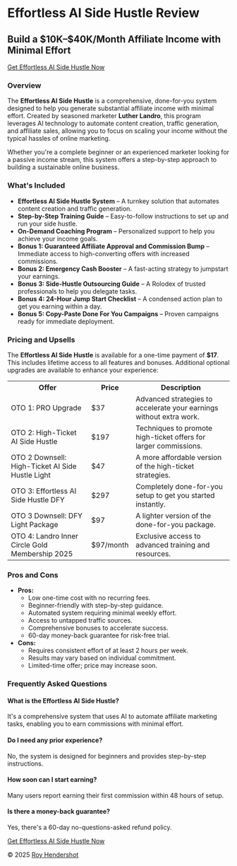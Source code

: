 <!DOCTYPE html>
<html lang="en">
<head>
  <meta charset="UTF-8">
  <meta name="viewport" content="width=device-width, initial-scale=1">
  <title>Effortless AI Side Hustle Review</title>
  <meta name="description" content="Discover how the Effortless AI Side Hustle can help you build a $10K–$40K/month affiliate income with minimal effort. Read our detailed review to learn more.">
  <meta name="keywords" content="Effortless AI Side Hustle Review, AI Side Hustle, affiliate marketing, passive income, Luther Landro, make money online, AI tools, side hustle">
</head>
<body>

  <h1>Effortless AI Side Hustle Review</h1>
  <h2>Build a $10K–$40K/Month Affiliate Income with Minimal Effort</h2>

  <a href="https://royhendershot.com/effortless-ai-side-hustle/" class="button">Get Effortless AI Side Hustle Now</a>

  <div class="section">
    <h3>Overview</h3>
    <p>The <strong>Effortless AI Side Hustle</strong> is a comprehensive, done-for-you system designed to help you generate substantial affiliate income with minimal effort. Created by seasoned marketer <strong>Luther Landro</strong>, this program leverages AI technology to automate content creation, traffic generation, and affiliate sales, allowing you to focus on scaling your income without the typical hassles of online marketing.</p>
    <p>Whether you're a complete beginner or an experienced marketer looking for a passive income stream, this system offers a step-by-step approach to building a sustainable online business.</p>
  </div>

  <div class="section">
    <h3>What's Included</h3>
    <ul>
      <li><strong>Effortless AI Side Hustle System</strong> – A turnkey solution that automates content creation and traffic generation.</li>
      <li><strong>Step-by-Step Training Guide</strong> – Easy-to-follow instructions to set up and run your side hustle.</li>
      <li><strong>On-Demand Coaching Program</strong> – Personalized support to help you achieve your income goals.</li>
      <li><strong>Bonus 1: Guaranteed Affiliate Approval and Commission Bump</strong> – Immediate access to high-converting offers with increased commissions.</li>
      <li><strong>Bonus 2: Emergency Cash Booster</strong> – A fast-acting strategy to jumpstart your earnings.</li>
      <li><strong>Bonus 3: Side-Hustle Outsourcing Guide</strong> – A Rolodex of trusted professionals to help you delegate tasks.</li>
      <li><strong>Bonus 4: 24-Hour Jump Start Checklist</strong> – A condensed action plan to get you earning within a day.</li>
      <li><strong>Bonus 5: Copy-Paste Done For You Campaigns</strong> – Proven campaigns ready for immediate deployment.</li>
    </ul>
  </div>

  <div class="section">
    <h3>Pricing and Upsells</h3>
    <p>The <strong>Effortless AI Side Hustle</strong> is available for a one-time payment of <strong>$17</strong>. This includes lifetime access to all features and bonuses. Additional optional upgrades are available to enhance your experience:</p>
    <table>
      <tr>
        <th>Offer</th>
        <th>Price</th>
        <th>Description</th>
      </tr>
      <tr>
        <td>OTO 1: PRO Upgrade</td>
        <td>$37</td>
        <td>Advanced strategies to accelerate your earnings without extra work.</td>
      </tr>
      <tr>
        <td>OTO 2: High-Ticket AI Side Hustle</td>
        <td>$197</td>
        <td>Techniques to promote high-ticket offers for larger commissions.</td>
      </tr>
      <tr>
        <td>OTO 2 Downsell: High-Ticket AI Side Hustle Light</td>
        <td>$47</td>
        <td>A more affordable version of the high-ticket strategies.</td>
      </tr>
      <tr>
        <td>OTO 3: Effortless AI Side Hustle DFY</td>
        <td>$297</td>
        <td>Completely done-for-you setup to get you started instantly.</td>
      </tr>
      <tr>
        <td>OTO 3 Downsell: DFY Light Package</td>
        <td>$97</td>
        <td>A lighter version of the done-for-you package.</td>
      </tr>
      <tr>
        <td>OTO 4: Landro Inner Circle Gold Membership 2025</td>
        <td>$97/month</td>
        <td>Exclusive access to advanced training and resources.</td>
      </tr>
    </table>
  </div>

  <div class="section">
    <h3>Pros and Cons</h3>
    <ul>
      <li><strong>Pros:</strong>
        <ul>
          <li>Low one-time cost with no recurring fees.</li>
          <li>Beginner-friendly with step-by-step guidance.</li>
          <li>Automated system requiring minimal weekly effort.</li>
          <li>Access to untapped traffic sources.</li>
          <li>Comprehensive bonuses to accelerate success.</li>
          <li>60-day money-back guarantee for risk-free trial.</li>
        </ul>
      </li>
      <li><strong>Cons:</strong>
        <ul>
          <li>Requires consistent effort of at least 2 hours per week.</li>
          <li>Results may vary based on individual commitment.</li>
          <li>Limited-time offer; price may increase soon.</li>
        </ul>
      </li>
    </ul>
  </div>

  <div class="section">
    <h3>Frequently Asked Questions</h3>
    <div class="faq-item">
      <h4>What is the Effortless AI Side Hustle?</h4>
      <p>It's a comprehensive system that uses AI to automate affiliate marketing tasks, enabling you to earn commissions with minimal effort.</p>
    </div>
    <div class="faq-item">
      <h4>Do I need any prior experience?</h4>
      <p>No, the system is designed for beginners and provides step-by-step instructions.</p>
    </div>
    <div class="faq-item">
      <h4>How soon can I start earning?</h4>
      <p>Many users report earning their first commission within 48 hours of setup.</p>
    </div>
    <div class="faq-item">
      <h4>Is there a money-back guarantee?</h4>
      <p>Yes, there's a 60-day no-questions-asked refund policy.</p>
    </div>
  </div>

  <a href="https://royhendershot.com/effortless-ai-side-hustle/" class="button">Get Effortless AI Side Hustle Now</a>

  <footer>
    &copy; 2025 <a href="https://royhendershot.com/">Roy Hendershot</a>
  </footer>

</body>
</html>
